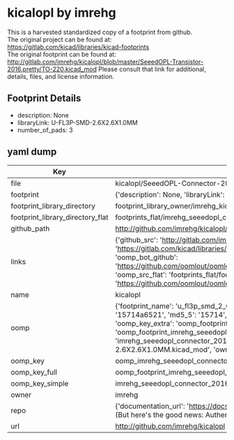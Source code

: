 # kicalopl by imrehg  
This is a harvested standardized copy of a footprint from github.  
The original project can be found at:  
https://gitlab.com/kicad/libraries/kicad-footprints  
The original footprint can be found at:
http://gitlab.com/imrehg/kicalopl/blob/master/SeeedOPL-Transistor-2016.pretty/TO-220.kicad_mod
Please consult that link for additional, details, files, and license information.  
## Footprint Details
* description: None  
* libraryLink: U-FL3P-SMD-2.6X2.6X1.0MM  
* number_of_pads: 3  
## yaml dump  
| Key | Value |  
| --- | --- |  
| file | kicalopl/SeeedOPL-Connector-2016.pretty/U-FL3P-SMD-2.6X2.6X1.0MM.kicad_mod |  
| footprint | {'description': None, 'libraryLink': 'U-FL3P-SMD-2.6X2.6X1.0MM', 'number_of_pads': 3} |  
| footprint_library_directory | footprint_library_owner/imrehg_kicalopl |  
| footprint_library_directory_flat | footprints_flat/imrehg_seeedopl_connector_2016_u_fl3p_smd_2_6x2_6x1_0mm/working |  
| github_path | http://github.com/imrehg/kicalopl/blob/master/SeeedOPL-Connector-2016.pretty/U-FL3P-SMD-2.6X2.6X1.0MM.kicad_mod |  
| links | {'github_src': 'http://gitlab.com/imrehg/kicalopl/blob/master/SeeedOPL-Transistor-2016.pretty/TO-220.kicad_mod', 'github_src_repo': 'https://gitlab.com/kicad/libraries/kicad-footprints', 'oomp_bot': 'footprints/imrehg_seeedopl_connector_2016_u_fl3p_smd_2_6x2_6x1_0mm/working', 'oomp_bot_github': 'https://github.com/oomlout/oomlout_oomp_footprint_bot/tree/main/footprints/imrehg_seeedopl_connector_2016_u_fl3p_smd_2_6x2_6x1_0mm/working', 'oomp_src_flat': 'footprints_flat/footprints_flat/imrehg_seeedopl_connector_2016_u_fl3p_smd_2_6x2_6x1_0mm/working', 'oomp_src_flat_github': 'https://github.com/oomlout/oomlout_oomp_footprint_src/tree/main/footprints_flat/imrehg_seeedopl_connector_2016_u_fl3p_smd_2_6x2_6x1_0mm/working'} |  
| name | kicalopl |  
| oomp | {'footprint_name': 'u_fl3p_smd_2_6x2_6x1_0mm', 'library_name': 'seeedopl_connector_2016', 'md5': '15714a6521399b4b003ef8082d99b14b', 'md5_10': '15714a6521', 'md5_5': '15714', 'md5_6': '15714a', 'oomp_key': 'oomp_imrehg_seeedopl_connector_2016_u_fl3p_smd_2_6x2_6x1_0mm', 'oomp_key_extra': 'oomp_footprint_imrehg_seeedopl_connector_2016_u_fl3p_smd_2_6x2_6x1_0mm', 'oomp_key_full': 'oomp_footprint_imrehg_seeedopl_connector_2016_u_fl3p_smd_2_6x2_6x1_0mm_15714a', 'oomp_key_simple': 'imrehg_seeedopl_connector_2016_u_fl3p_smd_2_6x2_6x1_0mm', 'original_filename': 'kicalopl/SeeedOPL-Connector-2016.pretty/U-FL3P-SMD-2.6X2.6X1.0MM.kicad_mod', 'owner_name': 'imrehg'} |  
| oomp_key | oomp_imrehg_seeedopl_connector_2016_u_fl3p_smd_2_6x2_6x1_0mm |  
| oomp_key_full | oomp_footprint_imrehg_seeedopl_connector_2016_u_fl3p_smd_2_6x2_6x1_0mm |  
| oomp_key_simple | imrehg_seeedopl_connector_2016_u_fl3p_smd_2_6x2_6x1_0mm |  
| owner | imrehg |  
| repo | {'documentation_url': 'https://docs.github.com/rest/overview/resources-in-the-rest-api#rate-limiting', 'message': "API rate limit exceeded for 84.66.173.59. (But here's the good news: Authenticated requests get a higher rate limit. Check out the documentation for more details.)"} |  
| url | http://github.com/imrehg/kicalopl |  

